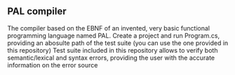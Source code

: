 ## PAL compiler

The compiler based on the EBNF of an invented, very basic functional programming language named PAL.
Create a project and run Program.cs, providing an abosulte path of the test suite (you can use the one provided in this repository)
Test suite included in this repository allows to verify both semantic/lexical and syntax errors, providing the user with the accurate information on the error source
